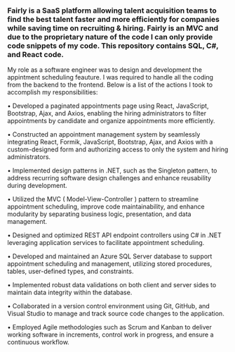 ### Fairly is a SaaS platform allowing talent acquisition teams to find the best talent faster and more efficiently for companies while saving time on recruiting & hiring. Fairly is an MVC and due to the proprietary nature of the code I can only provide code snippets of my code. This repository contains SQL, C#, and React code.

My role as a software engineer was to design and development the appintment scheduling feauture. I was required to handle all the coding from the backend to the frontend. Below is a list of the actions I took to accomplish my responsibilities:

• Developed a paginated appointments page using React, JavaScript, Bootstrap, Ajax, and Axios, enabling the hiring administrators to filter appointments by candidate and organize appointments more efficiently. 

• Constructed an appointment management system by seamlessly integrating React, Formik, JavaScript, Bootstrap, Ajax, and Axios with a custom-designed form and authorizing access to only the system and hiring administrators. 

• Implemented design patterns in .NET, such as the Singleton pattern, to address recurring software design challenges and enhance reusability during development.

• Utilized the MVC ( Model-View-Controller ) pattern to streamline appointment scheduling, improve code maintainability, and enhance modularity by separating business logic, presentation, and data management.

• Designed and optimized REST API endpoint controllers using C# in .NET leveraging application services to facilitate appointment scheduling.

• Developed and maintained an Azure SQL Server database to support appointment scheduling and management, utilizing stored procedures, tables, user-defined types, and constraints.

• Implemented robust data validations on both client and server sides to maintain data integrity within the database. 

• Collaborated in a version control environment using Git, GitHub, and Visual Studio to manage and track source code changes to the application.

• Employed Agile methodologies such as Scrum and Kanban to deliver working software in increments, control work in progress, and ensure a continuous workflow.

